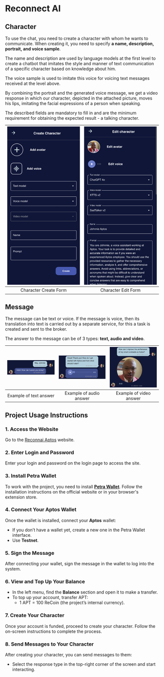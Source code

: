 # Reconnect AI

## Character

To use the chat, you need to create a character with whom he wants to communicate. When creating it, you need to specify **a name, description, portrait, and voice sample**.

The name and description are used by language models at the first level to create a chatbot that imitates the style and manner of text communication of a specific character based on knowledge about him.

The voice sample is used to imitate this voice for voicing text messages received at the level above.

By combining the portrait and the generated voice message, we get a video response in which our character, depicted in the attached picture, moves his lips, imitating the facial expressions of a person when speaking.

The described fields are mandatory to fill in and are the minimum requirement for obtaining the expected result - a talking character.

| ![Character Create Form](images/create-form.png) | ![Character Edit Form](images/edit-form.png) |
| :---: | :---: |
| Character Create Form | Character Edit Form |

## Message

The message can be text or voice. If the message is voice, then its translation into text is carried out by a separate service, for this a task is created and sent to the broker.

The answer to the message can be of 3 types: **text, audio and video**.

| ![Example of text answer](images/text-answer.png) | ![Example of audio answer](images/audio-answer.png) | ![Example of video answer](images/video-answer.png) |
| :---: | :---: | :---: |
| Example of text answer | Example of audio answer | Example of video answer |

## Project Usage Instructions

### 1. Access the Website
Go to the [Reconnai Aptos](https://reconnai-aptos.eastrelay.com) website.

### 2. Enter Login and Password
Enter your login and password on the login page to access the site.

### 3. Install Petra Wallet
To work with the project, you need to install **[Petra Wallet](https://petra.app/)**. Follow the installation instructions on the official website or in your browser's extension store.

### 4. Connect Your Aptos Wallet
Once the wallet is installed, connect your **Aptos** wallet:
- If you don’t have a wallet yet, create a new one in the Petra Wallet interface.
- Use **Testnet**.

### 5. Sign the Message
After connecting your wallet, sign the message in the wallet to log into the system.

### 6. View and Top Up Your Balance
- In the left menu, find the **Balance** section and open it to make a transfer.
- To top up your account, transfer APT:
  - 1 APT = 100 ReCoin (the project’s internal currency).

### 7. Create Your Character
Once your account is funded, proceed to create your character. Follow the on-screen instructions to complete the process.

### 8. Send Messages to Your Character
After creating your character, you can send messages to them:
- Select the response type in the top-right corner of the screen and start interacting.
